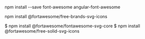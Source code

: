 npm install --save font-awesome angular-font-awesome

npm install @fortawesome/free-brands-svg-icons

$ npm install @fortawesome/fontawesome-svg-core
$ npm install @fortawesome/free-solid-svg-icons